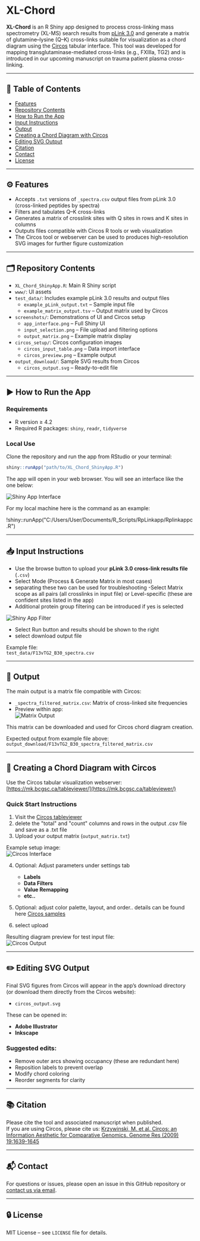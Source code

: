 # XL-Chord

**XL-Chord** is an R Shiny app designed to process cross-linking mass spectrometry (XL-MS) search results from [pLink 3.0](https://github.com/pFindStudio/pLink3) and generate a matrix of glutamine–lysine (Q–K) cross-links suitable for visualization as a chord diagram using the [Circos](https://circos.ca/intro/tabular_visualization/) tabular interface. This tool was developed for mapping transglutaminase-mediated cross-links (e.g., FXIIIa, TG2) and is introduced in our upcoming manuscript on trauma patient plasma cross-linking.

---

## 📑 Table of Contents

- [Features](#-features)
- [Repository Contents](#-repository-contents)
- [How to Run the App](#️-how-to-run-the-app)
- [Input Instructions](#-input-instructions)
- [Output](#-output)
- [Creating a Chord Diagram with Circos](#-creating-a-chord-diagram-with-circos)
- [Editing SVG Output](#-editing-svg-output)
- [Citation](#-citation)
- [Contact](#-contact)
- [License](#-license)

---

## ⚙️ Features

- Accepts `.txt` versions of `_spectra.csv` output files from pLink 3.0 (cross-linked peptides by spectra)
- Filters and tabulates Q–K cross-links
- Generates a matrix of crosslink sites with Q sites in rows and K sites in columns
- Outputs files compatible with Circos R tools or web visualization
- The Circos tool or webserver can be used to produces high-resolution SVG images for further figure customization

---

## 🗂 Repository Contents

- `XL_Chord_ShinyApp.R`: Main R Shiny script
- `www/`: UI assets
- `test_data/`: Includes example pLink 3.0 results and output files  
    - `example_pLink_output.txt` – Sample input file  
    - `example_matrix_output.tsv` – Output matrix used by Circos  
- `screenshots/`: Demonstrations of UI and Circos setup  
    - `app_interface.png` – Full Shiny UI  
    - `input_selection.png` – File upload and filtering options  
    - `output_matrix.png` – Example matrix display  
- `circos_setup/`: Circos configuration images  
    - `circos_input_table.png` – Data import interface  
    - `circos_preview.png` – Example output  
- `output_download/`: Sample SVG results from Circos  
    - `circos_output.svg` – Ready-to-edit file

---

## ▶️ How to Run the App

### Requirements

- R version ≥ 4.2  
- Required R packages: `shiny`, `readr`, `tidyverse`

### Local Use

Clone the repository and run the app from RStudio or your terminal:

```r
shiny::runApp("path/to/XL_Chord_ShinyApp.R")
```

The app will open in your web browser. You will see an interface like the one below:

![Shiny App Interface](screenshots/app_interface.png)

For my local machine here is the command as an example:

!shiny::runApp("C:/Users/User/Documents/R_Scripts/RpLinkapp/Rplinkappc.R")

---

## 📥 Input Instructions

- Use the browse button to upload your **pLink 3.0 cross-link results file** (`.csv`)
- Select Mode (Process & Generate Matrix in most cases)
-	separating these two can be used for troubleshooting
-Select Matrix scope as all pairs (all crosslinks in input file) or Level-specific (these are confident sites listed in the app)
- Additional protein group filtering can be introduced if yes is selected

![Shiny App Filter](screenshots/app_filter.png)

- Select Run button and results should be shown to the right
- select download output file 


Example file:  
`test_data/F13vTG2_B30_spectra.csv`

---

## 💾 Output

The main output is a matrix file compatible with Circos:

- `_spectra_filtered_matrix.csv`: Matrix of cross-linked site frequencies
- Preview within app:  
  ![Matrix Output](screenshots/output_matrix.png)

This matrix can be downloaded and used for Circos chord diagram creation.

Expected output from example file above:
`output_download/F13vTG2_B30_spectra_filtered_matrix.csv`

---

## 🎨 Creating a Chord Diagram with Circos

Use the Circos tabular visualization webserver:  
[https://mk.bcgsc.ca/tableviewer/](https://mk.bcgsc.ca/tableviewer/)

### Quick Start Instructions

1. Visit the [Circos tableviewer](https://mk.bcgsc.ca/tableviewer/)
2. delete the "total" and "count" columns and rows in the output .csv file and save as a .txt file
3. Upload your output matrix (`output_matrix.txt`)

Example setup image:  
![Circos Interface](circos_setup/circos_interface.png)

4. Optional: Adjust parameters under settings tab
    - **Labels**
    - **Data Filters**
    - **Value Remapping**
    - **etc..**	

5. Optional: adjust color palette, layout, and order..
details can be found here [Circos samples](https://mk.bcgsc.ca/tableviewer/samples/)

6. select upload

Resulting diagram preview for test input file:  
![Circos Output](circos_setup/circos_output.png)

---

## ✏️ Editing SVG Output

Final SVG figures from Circos will appear in the app’s download directory (or download them directly from the Circos website):

- `circos_output.svg`

These can be opened in:
- **Adobe Illustrator**
- **Inkscape**

### Suggested edits:
- Remove outer arcs showing occupancy (these are redundant here) 
- Reposition labels to prevent overlap
- Modify chord coloring
- Reorder segments for clarity

---

## 📚 Citation

Please cite the tool and associated manuscript when published.  
If you are using Circos, please cite us: [Krzywinski, M. et al. Circos: an Information Aesthetic for Comparative Genomics. Genome Res (2009) 19:1639-1645](https://genome.cshlp.org/content/early/2009/06/15/gr.092759.109.abstract)

---

## 📬 Contact

For questions or issues, please open an issue in this GitHub repository or [contact us via email](mailto:kirk.hansen@cuanschutz.edu).

---

## 🔒 License

MIT License – see `LICENSE` file for details.
